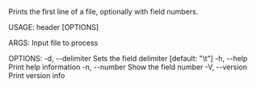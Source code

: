 Prints the first line of a file, optionally with field numbers.

USAGE:
    header [OPTIONS] <FILE>

ARGS:
    <FILE>    Input file to process

OPTIONS:
    -d, --delimiter <DELIMITER>    Sets the field delimiter [default: "\t"]
    -h, --help                     Print help information
    -n, --number                   Show the field number
    -V, --version                  Print version info
